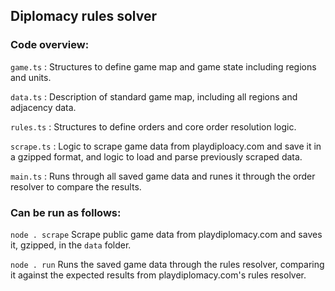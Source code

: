 ## Diplomacy rules solver

### Code overview:

`game.ts` : Structures to define game map and game state including regions and units.

`data.ts` : Description of standard game map, including all regions and adjacency data. 

`rules.ts` : Structures to define orders and core order resolution logic.

`scrape.ts` : Logic to scrape game data from playdiploacy.com and save it in a gzipped format, and logic to load and parse previously scraped data.

`main.ts` : Runs through all saved game data and runes it through the order resolver to compare the results.

### Can be run as follows:

`node . scrape` Scrape public game data from playdiplomacy.com and saves it, gzipped, in the `data` folder.

`node . run` Runs the saved game data through the rules resolver, comparing it against the expected results from playdiplomacy.com's rules resolver.
